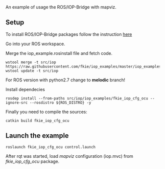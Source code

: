 An example of usage the ROS/IOP-Bridge with mapviz.


## Setup

To install ROS/IOP-Bridge packages follow the instruction [here](https://github.com/fkie/iop_core/blob/master/README.md)

Go into your ROS workspace.

Merge the iop_example.rosinstall file and fetch code.
```
wstool merge -t src/iop https://raw.githubusercontent.com/fkie/iop_examples/master/iop_examples.rosinstall
wstool update -t src/iop
```
For ROS version with python2.7 change to __melodic__ branch!

Install dependecies
```
rosdep install --from-paths src/iop/iop_examples/fkie_iop_cfg_ocu --ignore-src --rosdistro ${ROS_DISTRO} -y
```

Finally you need to compile the sources:
```
catkin build fkie_iop_cfg_ocu
```

## Launch the example

```
roslaunch fkie_iop_cfg_ocu control.launch
```

After rqt was started, load _mapviz_ configuration (iop.mvc) from _fkie_iop_cfg_ocu_ package.
